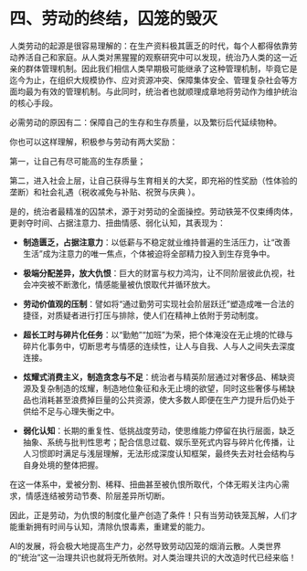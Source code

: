 # 四、劳动的终结，囚笼的毁灭

人类劳动的起源是很容易理解的：在生产资料极其匮乏的时代，每个人都得依靠劳动养活自己和家庭。从人类对黑猩猩的观察研究中可以发现，统治乃人类的这一近亲的群体管理机制。因此我们相信人类早期极可能继承了这种管理机制，毕竟它是迄今为止，在组织大规模协作、应对资源冲突、保障集体安全、管理复杂社会等方面均最为有效的管理机制。与此同时，统治者也就顺理成章地将劳动作为维护统治的核心手段。

必需劳动的原因有二：保障自己的生存和生存质量，以及繁衍后代延续物种。

你也可以这样理解，积极参与劳动有两大奖励：

第一，让自己有尽可能高的生存质量；

第二，进入社会上层，让自己获得与生育相关的大奖，即充裕的性奖励（性体验的垄断）和社会礼遇（税收减免与补贴、祝贺与庆典 ）。

是的，统治者最精准的囚禁术，源于对劳动的全面操控。劳动铁笼不仅束缚肉体，更剥夺时间、占据注意力、扭曲情感、弱化认知，其表现为：

- **制造匮乏，占据注意力**：以低薪与不稳定就业维持普遍的生活压力，让“改善生活”成为注意力的唯一焦点，个体被迫将全部精力投入到生存竞争中。
    
- **极端分配差异，放大仇恨**：巨大的财富与权力鸿沟，让不同阶层彼此仇视，社会冲突被不断激化，情感能量被仇恨取代并循环放大。
    
- **劳动价值观的压制**：譬如将“通过勤劳可实现社会阶层跃迁”塑造成唯一合法的捷径，对质疑者进行打压与排除，使人们在精神上依附于劳动制度。
    
- **超长工时与碎片化任务**：以“勤勉”“加班”为荣，把个体淹没在无止境的忙碌与碎片化事务中，切断思考与情感的连续性，让人与自我、人与人之间失去深度连接。
    
- **炫耀式消费主义，制造贪念与不足**：统治者与精英阶层通过对奢侈品、稀缺资源及复杂制造的炫耀，制造地位象征和永无止境的欲望，同时这些奢侈与稀缺品也消耗甚至浪费掉巨量的公共资源，使大多数人即便在生产力提升后仍处于供给不足与心理失衡之中。
    
- **弱化认知**：长期的重复性、低挑战度劳动，使思维能力停留在执行层面，缺乏抽象、系统与批判性思考；配合信息过载、娱乐至死式内容与碎片化传播，让人习惯即时满足与浅层理解，无法形成深度认知框架，最终失去对社会结构与自身处境的整体把握。

在这一体系中，爱被分割、稀释、扭曲甚至被仇恨所取代，个体无暇关注内心需求，情感连结被劳动节奏、阶层差异所切断。

因此，正是劳动，为仇恨的制度化量产创造了条件！只有当劳动铁笼瓦解，人们才能重新拥有时间与认知，清除仇恨毒素，重建爱的能力。

AI的发展，将会极大地提高生产力，必然导致劳动囚笼的烟消云散。人类世界的“统治”这一治理共识也就将无所依附。对人类治理共识的大改造时代已经来临！
